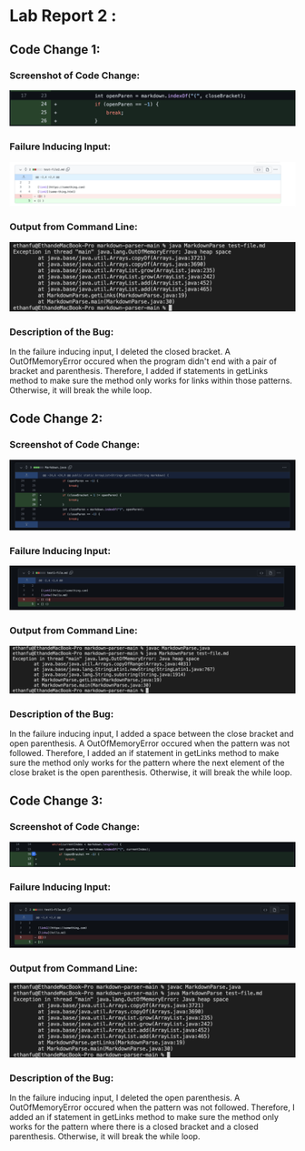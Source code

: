 # Lab Report 2 :

## Code Change 1:

### Screenshot of Code Change:
![Image](Changes1.png)

### Failure Inducing Input:
![Image](Input.png)

### Output from Command Line:
![Image](Output.png)

### Description of the Bug:
In the failure inducing input, I deleted the closed bracket. A OutOfMemoryError occured when the program didn't end with a pair of bracket and parenthesis. Therefore, I added if statements in getLinks method to make sure the method only works for links within those patterns. Otherwise, it will break the while loop.

## Code Change 2:

### Screenshot of Code Change:
![Image](Changes.png)

### Failure Inducing Input:
![Image](Input1.png)

### Output from Command Line:
![Image](Output1.png)

### Description of the Bug:
In the failure inducing input, I added a space between the close bracket and open parenthesis. A OutOfMemoryError occured when the pattern was not followed. Therefore, I added an if statement in getLinks method to make sure the method only works for the pattern where the next element of the close braket is the open parenthesis. Otherwise, it will break the while loop.

## Code Change 3:

### Screenshot of Code Change:
![Image](Changes2.png)

### Failure Inducing Input:
![Image](Input2.png)

### Output from Command Line:
![Image](Output2.png)

### Description of the Bug:
In the failure inducing input, I deleted the open parenthesis. A OutOfMemoryError occured when the pattern was not followed. Therefore, I added an if statement in getLinks method to make sure the method only works for the pattern where there is a closed bracket and a closed parenthesis. Otherwise, it will break the while loop.
